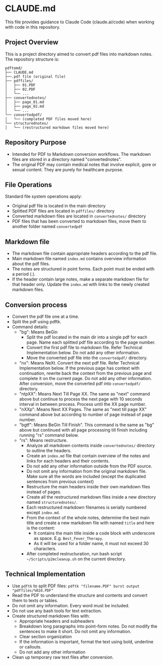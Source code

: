 # CLAUDE.md

This file provides guidance to Claude Code (claude.ai/code) when working with code in this repository.

## Project Overview

This is a project directory aimed to convert pdf files into markdown notes. The repository structure is:

```
pdftomd/
├── CLAUDE.md
├──.pdf file (original file)
├── pdffiles/
│   ├── 01.PDF
│   ├── 02.PDF
│   └── ...
├── convertednotes/
│   ├── page_01.md
│   ├── page_02.md
│   └── ...
└── convertedpdf/
│   └── (completed PDF files moved here)
└── structurednotes/
│   └── (restructured markdown files moved here)
```

## Repository Purpose

- Intended for PDF to Markdown conversion workflows. The markdown files are stored in a directory named "convertednotes".
- The original PDF may contain medical notes that involve explicit, gore or sexual content. They are purely for healthcare purpose.

## File Operations

Standard file system operations apply:
- Original pdf file is located in the main directory
- Splitted PDF files are located in `pdffiles/` directory
- Converted markdown files are located in `convertednotes/` directory
- PDF files that has been converted to markdown files, move them to another folder named `convertedpdf`

## Markdown file
- The markdown file contain appropriate headers according to the pdf file.
- Main markdown file named `index.md` contains overview information about the pdf files. 
- The notes are structured in point forms. Each point must be ended with a period (.).
- If the header contain large notes, make a separate markdown file for that header only. Update the `index.md` with links to the newly created markdown files. 

## Conversion process
- Convert the pdf file one at a time. 
- Split the pdf using pdftk. 
- Command details:
	- "bg": Means BeGin
		- Split the pdf located in the main dir into a single pdf for each page. Name each splitted pdf file according to the page number. 
		- Convert the first pdf file to markdown file. Refer Technical Implementation below. Do not add any other information.
		- Move the converted pdf file into the `convertedpdf/` directory.
	- "nx": Means NeXt. Convert the next pdf file. Refer Technical Implementation below. If the previous page has context with continuation, rewrite back the context from the previous page and complete it on the current page. Do not add any other information. After conversion, move the converted pdf into `convertedpdf/` directory.
	- "ntpXX": Means Next Till Page XX. The same as "next" command above but continue to process the next page with 10 seconds interval in between process. Process until the XX page number.
	- "nXXp": Means Next XX Pages. The same as "next till page XX" command above but according to number of page instead of page number.
	- "bgtf": Means BeGin Till Finish". This command is the same as "bg" above but continued with all page processing till finish including running "rs" command below.
	- "rs": Means restructure.
		- Analyze all markdown contents inside `convertednotes/` directory to outline the headers.
		- Create an `index.md` file that contain overview of the notes and links for each headers and their contents.
		- Do not add any other information outside from the PDF source.
		- Do not omit any information from the original markdown file. Make sure all the words are included (except the duplicated sentences from previous context)
		- Restructure the main headers inside their own markdown files instead of pages.
		- Create all the restructured markdown files inside a new directory named `structurednotes/`.
		- Each restructured markdown filenames is serially numbered except `index.md`.
		- From the context of the whole notes, determine the best main title and create a new markdown file with named `title` and here is the content:
			- It contains the main title inside a code block with underscore as space. E.g. ```Best_Fever_Therapy```.
			- As it will be used for a folder name, it must not exceed 30 characters.
		- After completed restructuration, run bash script `~/Scripts/p2mcleanup.sh` on the current directory.

## Technical Implementation
- Use `pdftk` to split PDF files: `pdftk "filename.PDF" burst output "pdffiles/%02d.PDF"`
- Read the PDF to understand the structure and contents and convert them to texts or tables.
- Do not omit any information. Every word must be included.
- Do not use any bash tools for text extraction.
- Create structured markdown files with:
  - Appropriate headers and subheaders
  - Breakdown long paragraphs into point-form notes. Do not modify the sentences to make it short. Do not omit any information.
  - Clear section organization
  - If the information is important, format the text using bold, underline or callouts.
  - Do not add any other information
- Clean up temporary raw text files after conversion.